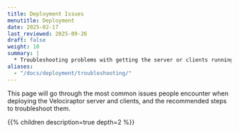 ```yaml
---
title: Deployment Issues
menutitle: Deployment
date: 2025-02-17
last_reviewed: 2025-09-26
draft: false
weight: 10
summary: |
  * Troubleshooting problems with getting the server or clients running.
aliases:
  - "/docs/deployment/troubleshooting/"
---
```


This page will go through the most common issues people encounter when deploying
the Velociraptor server and clients, and the recommended steps to troubleshoot
them.

{{% children description=true depth=2 %}}

